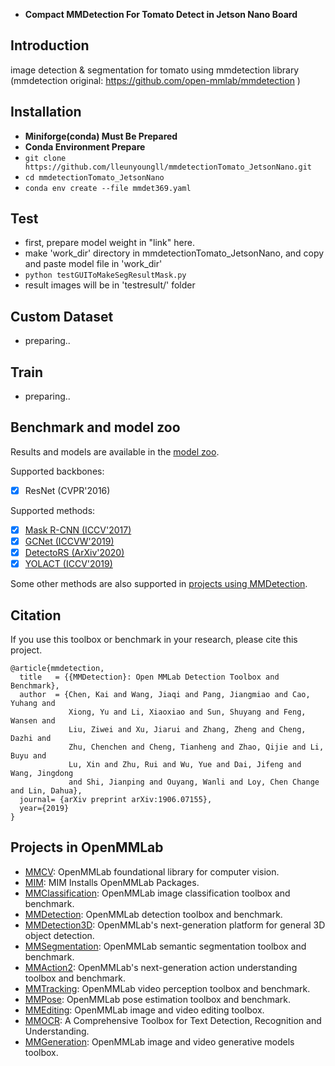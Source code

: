 - **Compact MMDetection For Tomato Detect in Jetson Nano Board**

## Introduction

image detection & segmentation for tomato using mmdetection library (mmdetection original: https://github.com/open-mmlab/mmdetection )



## Installation

- **Miniforge(conda) Must Be Prepared**
- **Conda Environment Prepare**
- ```git clone https://github.com/lleunyoungll/mmdetectionTomato_JetsonNano.git```
- ```cd mmdetectionTomato_JetsonNano ```
- ```conda env create --file mmdet369.yaml```



## Test

- first, prepare model weight in "link" here.
- make 'work_dir' directory in mmdetectionTomato_JetsonNano, and copy and paste model file in 'work_dir'
- ```python testGUIToMakeSegResultMask.py```
- result images will be in 'testresult/' folder



## Custom Dataset

- preparing..



## Train

- preparing..



## Benchmark and model zoo

Results and models are available in the [model zoo](docs/model_zoo.md).

Supported backbones:

- [x] ResNet (CVPR'2016)

Supported methods:

- [x] [Mask R-CNN (ICCV'2017)](configs/mask_rcnn)
- [x] [GCNet (ICCVW'2019)](configs/gcnet/README.md)
- [x] [DetectoRS (ArXiv'2020)](configs/detectors/README.md)
- [x] [YOLACT (ICCV'2019)](configs/yolact/README.md)

Some other methods are also supported in [projects using MMDetection](./docs/projects.md).



## Citation

If you use this toolbox or benchmark in your research, please cite this project.

```
@article{mmdetection,
  title   = {{MMDetection}: Open MMLab Detection Toolbox and Benchmark},
  author  = {Chen, Kai and Wang, Jiaqi and Pang, Jiangmiao and Cao, Yuhang and
             Xiong, Yu and Li, Xiaoxiao and Sun, Shuyang and Feng, Wansen and
             Liu, Ziwei and Xu, Jiarui and Zhang, Zheng and Cheng, Dazhi and
             Zhu, Chenchen and Cheng, Tianheng and Zhao, Qijie and Li, Buyu and
             Lu, Xin and Zhu, Rui and Wu, Yue and Dai, Jifeng and Wang, Jingdong
             and Shi, Jianping and Ouyang, Wanli and Loy, Chen Change and Lin, Dahua},
  journal= {arXiv preprint arXiv:1906.07155},
  year={2019}
}
```



## Projects in OpenMMLab

- [MMCV](https://github.com/open-mmlab/mmcv): OpenMMLab foundational library for computer vision.
- [MIM](https://github.com/open-mmlab/mim): MIM Installs OpenMMLab Packages.
- [MMClassification](https://github.com/open-mmlab/mmclassification): OpenMMLab image classification toolbox and benchmark.
- [MMDetection](https://github.com/open-mmlab/mmdetection): OpenMMLab detection toolbox and benchmark.
- [MMDetection3D](https://github.com/open-mmlab/mmdetection3d): OpenMMLab's next-generation platform for general 3D object detection.
- [MMSegmentation](https://github.com/open-mmlab/mmsegmentation): OpenMMLab semantic segmentation toolbox and benchmark.
- [MMAction2](https://github.com/open-mmlab/mmaction2): OpenMMLab's next-generation action understanding toolbox and benchmark.
- [MMTracking](https://github.com/open-mmlab/mmtracking): OpenMMLab video perception toolbox and benchmark.
- [MMPose](https://github.com/open-mmlab/mmpose): OpenMMLab pose estimation toolbox and benchmark.
- [MMEditing](https://github.com/open-mmlab/mmediting): OpenMMLab image and video editing toolbox.
- [MMOCR](https://github.com/open-mmlab/mmocr): A Comprehensive Toolbox for Text Detection, Recognition and Understanding.
- [MMGeneration](https://github.com/open-mmlab/mmgeneration): OpenMMLab image and video generative models toolbox.
